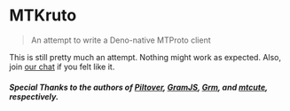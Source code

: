 # MTKruto

> An attempt to write a Deno-native MTProto client

This is still pretty much an attempt. Nothing might work as expected. Also, join
[our chat](https://t.me/MTKrutoChat) if you felt like it.

##### Special Thanks to the authors of [Piltover](https://github.com/DavideGalilei/piltover), [GramJS](https://github.com/gram-js/gramjs), [Grm](https://github.com/grmjs/grm), and [mtcute](https://github.com/mtcute/mtcute), respectively.
